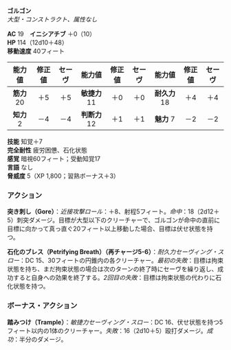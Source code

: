 **ゴルゴン**  
*大型・コンストラクト、属性なし*

**AC** 19　**イニシアチブ** ＋0（10）  
**HP** 114（12d10＋48）  
**移動速度** 40フィート

| 能力値 | 修正値 | セーヴ | 能力値 | 修正値 | セーヴ | 能力値 | 修正値 | セーヴ |
|:---:|:---:|:---:|:---:|:---:|:---:|:---:|:---:|:---:|
| **筋力** 20 | ＋5 | ＋5 | **敏捷力** 11 | ＋0 | ＋0 | **耐久力** 18 | ＋4 | ＋4 |
| **知力** 2 | －4 | －4 | **判断力** 12 | ＋1 | ＋1 | **魅力** 7 | －2 | －2 |

**技能** 知覚＋7  
**完全耐性** 疲労困憊、石化状態  
**感覚** 暗視60フィート；受動知覚17  
**言語** なし  
**脅威度** 5（XP 1,800；習熟ボーナス＋3）

### アクション
**突き刺し（Gore）**：*近接攻撃ロール*：＋8、射程5フィート。*命中*：18（2d12＋5）刺突ダメージ。目標が大型以下のクリーチャーで、ゴルゴンが命中の直前に目標に向かって真っ直ぐ20フィート以上移動した場合、目標は伏せ状態を持つ。

**石化のブレス（Petrifying Breath）（再チャージ5-6）**：*耐久力セーヴィング・スロー*：DC 15、30フィートの円錐内の各クリーチャー。*最初の失敗*：目標は拘束状態を持ち、まだ拘束状態の場合は次のターンの終了時にセーヴを繰り返し、成功すると自身への効果を終了する。*2回目の失敗*：目標は拘束状態の代わりに石化状態を持つ。

### ボーナス・アクション
**踏みつけ（Trample）**：*敏捷力セーヴィング・スロー*：DC 16、伏せ状態を持つ5フィート以内の1体のクリーチャー。*失敗*：16（2d10＋5）殴打ダメージ。*成功*：半分のダメージ。